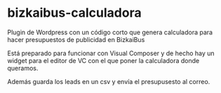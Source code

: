 # bizkaibus-calculadora
Plugin de Wordpress con un código corto que genera calculadora para hacer presupuestos de publicidad en BizkaiBus

Está preparado para funcionar con Visual Composer y de hecho hay un widget para el editor de VC con el que poner la calculadora donde queramos.

Además guarda los leads en un csv y envía el presupusesto al correo. 
